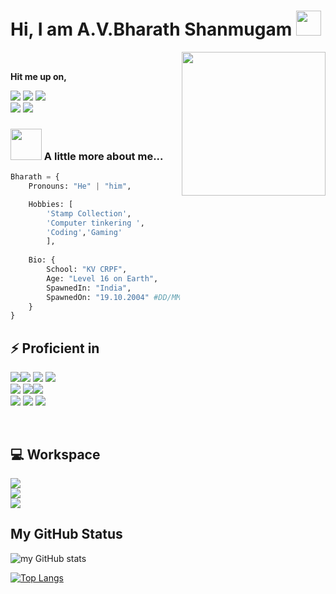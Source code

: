
<h1> Hi, I am A.V.Bharath Shanmugam <img src="https://media.giphy.com/media/RMNuCYYKbWu4SisSBA/giphy.gif" width="40"> </h1>

<img align="right" src="https://i.imgur.com/fctUQ5N.png" width="230"> </br>

**Hit me up on,**

<a href="https://telegram.me/pythonnotfound"> <img src="https://img.shields.io/badge/Telegram-2CA5E0?style=for-the-badge&logo=telegram&logoColor=white"></a> 
<a href=""><img src="https://img.shields.io/badge/Discord-7289DA?style=for-the-badge&logo=discord&logoColor=white"></a>
<a href="https://twitter.com/Bharath66373344"><img src="https://img.shields.io/badge/Twitter-1DA1F2?style=for-the-badge&logo=twitter&logoColor=white"></a> </br>
<a href="https://stackoverflow.com/users/14859135/bharath"><img src="https://img.shields.io/badge/Stack_Overflow-FE7A16?style=for-the-badge&logo=stack-overflow&logoColor=white"></a>
<a href="https://www.reddit.com/user/bharath1910"><img src="https://img.shields.io/badge/Reddit-FF4500?style=for-the-badge&logo=reddit&logoColor=white"></a>

### <img src="https://media.giphy.com/media/VgCDAzcKvsR6OM0uWg/giphy.gif" width="50"> A little more about me...  

```py
Bharath = {
    Pronouns: "He" | "him",

    Hobbies: [
        'Stamp Collection',
        'Computer tinkering ',
        'Coding','Gaming'
        ],
            
    Bio: {
        School: "KV CRPF",
        Age: "Level 16 on Earth",
        SpawnedIn: "India",
        SpawnedOn: "19.10.2004" #DD/MM/YYYY
    }
} 
```

## ⚡ Proficient in
<img src="https://img.shields.io/badge/Docker-2CA5E0?style=for-the-badge&logo=docker&logoColor=white"><img src="https://img.shields.io/badge/Markdown-000000?style=for-the-badge&logo=markdown&logoColor=white">
<img src="https://img.shields.io/badge/MariaDB-003545?style=for-the-badge&logo=mariadb&logoColor=white">
<img src="https://img.shields.io/badge/MySQL-005C84?style=for-the-badge&logo=mysql&logoColor=white">
</br>
<img src="https://img.shields.io/badge/Python-3776AB?style=for-the-badge&logo=python&logoColor=white"> <img src="https://img.shields.io/badge/JavaScript-323330?style=for-the-badge&logo=javascript&logoColor=F7DF1E"><img src="https://img.shields.io/badge/Shell_Script-121011?style=for-the-badge&logo=gnu-bash&logoColor=white"> 
</br>
<img src="https://img.shields.io/badge/Selenium-43B02A?style=for-the-badge&logo=Selenium&logoColor=white">
<img src="https://img.shields.io/badge/HTML5-E34F26?style=for-the-badge&logo=html5&logoColor=white">
<img src="https://img.shields.io/badge/Raspberry%20Pi-A22846?style=for-the-badge&logo=Raspberry%20Pi&logoColor=white">

</br>

## 💻 Workspace
<img src="https://img.shields.io/badge/Intel-Core_i5_9th-0071C5?style=for-the-badge&logo=intel&logoColor=white"> </br> <img src="https://img.shields.io/badge/NVIDIA-GT710-76B900?style=for-the-badge&logo=nvidia&logoColor=white"> </br>
<img src="https://img.shields.io/badge/Arch_Linux-1793D1?style=for-the-badge&logo=arch-linux&logoColor=white">

## My GitHub Status

![my GitHub stats](https://github-readme-stats.vercel.app/api?username=bharath1910&show_icons=true&theme=radical)

[![Top Langs](https://github-readme-stats.vercel.app/api/top-langs/?username=bharath1910&langs_count=8)](https://github.com/bharath1910/github-readme-stats)
